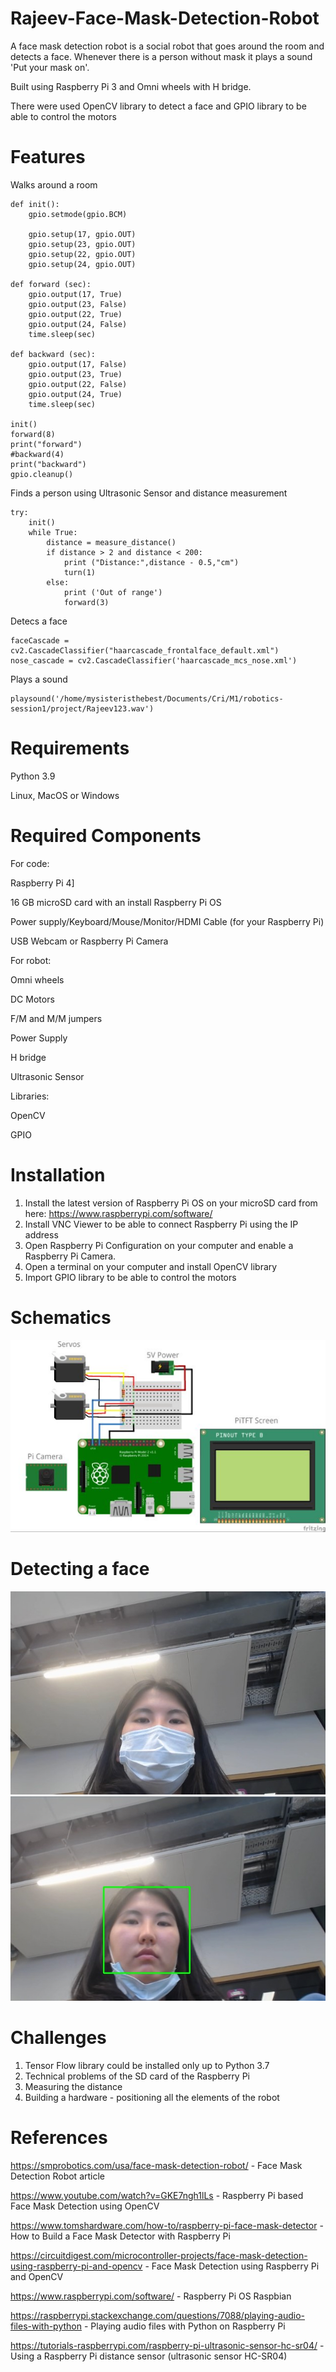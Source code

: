 # Rajeev-Face-Mask-Detection-Robot
A face mask detection robot is a social robot that goes around the room and detects a face. Whenever there is a person without mask it plays a sound 'Put your mask on'. 

Built using Raspberry Pi 3 and Omni wheels with H bridge.

There were used OpenCV library to detect a face and GPIO library to be able to control the motors

# Features
Walks around a room 
```
def init():
    gpio.setmode(gpio.BCM)

    gpio.setup(17, gpio.OUT)
    gpio.setup(23, gpio.OUT)
    gpio.setup(22, gpio.OUT)
    gpio.setup(24, gpio.OUT)

def forward (sec):
    gpio.output(17, True)
    gpio.output(23, False)
    gpio.output(22, True)
    gpio.output(24, False)
    time.sleep(sec)

def backward (sec):
    gpio.output(17, False)
    gpio.output(23, True)
    gpio.output(22, False)
    gpio.output(24, True)
    time.sleep(sec)
    
init()
forward(8)
print("forward")
#backward(4)
print("backward")
gpio.cleanup()
```
Finds a person using Ultrasonic Sensor and distance measurement
```
try:
    init()
    while True:
        distance = measure_distance()
        if distance > 2 and distance < 200:      
            print ("Distance:",distance - 0.5,"cm") 
            turn(1)
        else:
            print ('Out of range')
            forward(3)  
```

Detecs a face
```
faceCascade = cv2.CascadeClassifier("haarcascade_frontalface_default.xml")
nose_cascade = cv2.CascadeClassifier('haarcascade_mcs_nose.xml')

```
Plays a sound
```
playsound('/home/mysisteristhebest/Documents/Cri/M1/robotics-session1/project/Rajeev123.wav')
```

# Requirements
Python 3.9

Linux, MacOS or Windows 

# Required Components
For code:

Raspberry Pi 4]

16 GB microSD card with an install Raspberry Pi OS

Power supply/Keyboard/Mouse/Monitor/HDMI Cable (for your Raspberry Pi)

USB Webcam or Raspberry Pi Camera

For robot:

Omni wheels

DC Motors

F/M and M/M jumpers

Power Supply

H bridge

Ultrasonic Sensor

Libraries:

OpenCV

GPIO

# Installation
1. Install the latest version of Raspberry Pi OS on your microSD card from here: https://www.raspberrypi.com/software/
2. Install VNC Viewer to be able to connect Raspberry Pi using the IP address
3. Open Raspberry Pi Configuration on your computer and enable a Raspberry Pi Camera.
4. Open a terminal on your computer and install OpenCV library
5. Import GPIO library to be able to control the motors

# Schematics
![alt text](https://github.com/chifaawehbe/Rajeev-Face-Mask-Detection-Robot/blob/78950ed85cd2c202927d8ad143a243c9ef97b476/Schematics%20Face%20Mask%20robot.png)

# Detecting a face
![alt text](https://github.com/chifaawehbe/Rajeev-Face-Mask-Detection-Robot/blob/3bc4b4086237966f9c8d3426e66434f764f094af/Face2.jpeg)
![alt text](https://github.com/chifaawehbe/Rajeev-Face-Mask-Detection-Robot/blob/3bc4b4086237966f9c8d3426e66434f764f094af/Face1.jpeg)
# Challenges
1. Tensor Flow library could be installed only up to Python  3.7
2. Technical problems of the SD card of the Raspberry Pi
3. Measuring the distance
4. Building a hardware - positioning all the elements of the robot

# References
https://smprobotics.com/usa/face-mask-detection-robot/  -  Face Mask Detection Robot article

https://www.youtube.com/watch?v=GKE7ngh1lLs - Raspberry Pi based Face Mask Detection using OpenCV

https://www.tomshardware.com/how-to/raspberry-pi-face-mask-detector  -  How to Build a Face Mask Detector with Raspberry Pi

https://circuitdigest.com/microcontroller-projects/face-mask-detection-using-raspberry-pi-and-opencv  -  Face Mask Detection using Raspberry Pi and OpenCV

https://www.raspberrypi.com/software/  -  Raspberry Pi OS Raspbian

https://raspberrypi.stackexchange.com/questions/7088/playing-audio-files-with-python  -  Playing audio files with Python on Raspberry Pi

https://tutorials-raspberrypi.com/raspberry-pi-ultrasonic-sensor-hc-sr04/  -  Using a Raspberry Pi distance sensor (ultrasonic sensor HC-SR04)
